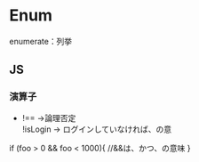 # Enum
enumerate：列挙

## JS
### 演算子
 - !== →論理否定 <br>
!isLogin → ログインしていなければ、の意

if (foo > 0 && foo < 1000){
    //&&は、かつ、の意味
}
